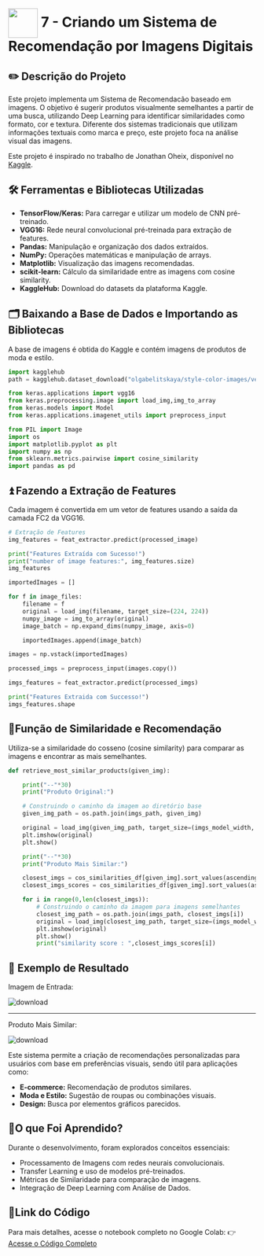 <h1>
     <img align="center" width="60px" src="https://assets.dio.me/XqKdJ5zZzKVprVyOjLhnBxBv6c-jkBJ1vkljh4-809k/f:webp/h:77/q:80/w:77/L2xhYl9wcm9qZWN0cy9iYWRnZXMvNDU5NzQ5MGUtM2ZlYS00YjNjLWIyMWYtMWZlNzhjMmNiYTk4LnBuZw">
    <span>7 - Criando um Sistema de Recomendação por Imagens Digitais</span>
</h1>

## ✏️ Descrição do Projeto 
Este projeto implementa um Sistema de Recomendacão baseado em imagens. O objetivo é sugerir produtos visualmente semelhantes a partir de uma busca, utilizando Deep Learning para identificar similaridades como formato, cor e textura. Diferente dos sistemas tradicionais que utilizam informações textuais como marca e preço, este projeto foca na análise visual das imagens.

Este projeto é inspirado no trabalho de Jonathan Oheix, disponível no [Kaggle](https://www.kaggle.com/code/jonathanoheix/product-recommendation-based-on-visual-similarity/notebook).

## 🛠️ Ferramentas e Bibliotecas Utilizadas
- **TensorFlow/Keras:** Para carregar e utilizar um modelo de CNN pré-treinado.
- **VGG16:** Rede neural convolucional pré-treinada para extração de features.
- **Pandas:** Manipulação e organização dos dados extraídos.
- **NumPy:** Operações matemáticas e manipulação de arrays.
- **Matplotlib:** Visualização das imagens recomendadas.
- **scikit-learn:** Cálculo da similaridade entre as imagens com cosine similarity.
- **KaggleHub:** Download do datasets da plataforma Kaggle.

## 🗂 Baixando a Base de Dados e Importando as Bibliotecas
A base de imagens é obtida do Kaggle e contém imagens de produtos de moda e estilo.

```python
import kagglehub
path = kagglehub.dataset_download("olgabelitskaya/style-color-images/versions/7")
```
```python
from keras.applications import vgg16
from keras.preprocessing.image import load_img,img_to_array
from keras.models import Model
from keras.applications.imagenet_utils import preprocess_input

from PIL import Image
import os
import matplotlib.pyplot as plt
import numpy as np
from sklearn.metrics.pairwise import cosine_similarity
import pandas as pd
```

## ⏫ Fazendo a Extração de Features 
Cada imagem é convertida em um vetor de features usando a saída da camada FC2 da VGG16.
```python
# Extração de Features
img_features = feat_extractor.predict(processed_image)

print("Features Extraída com Sucesso!")
print("number of image features:", img_features.size)
img_features
```
```python
importedImages = []

for f in image_files:
    filename = f
    original = load_img(filename, target_size=(224, 224))
    numpy_image = img_to_array(original)
    image_batch = np.expand_dims(numpy_image, axis=0)

    importedImages.append(image_batch)

images = np.vstack(importedImages)

processed_imgs = preprocess_input(images.copy())
```
```python
imgs_features = feat_extractor.predict(processed_imgs)

print("Features Extraida com Successo!")
imgs_features.shape
```
## 🤲Função de Similaridade e Recomendação
Utiliza-se a similaridade do cosseno (cosine similarity) para comparar as imagens e encontrar as mais semelhantes.
```python
def retrieve_most_similar_products(given_img):

    print("--"*30)
    print("Produto Original:")

    # Construindo o caminho da imagem ao diretório base
    given_img_path = os.path.join(imgs_path, given_img)

    original = load_img(given_img_path, target_size=(imgs_model_width, imgs_model_height))
    plt.imshow(original)
    plt.show()

    print("--"*30)
    print("Produto Mais Similar:")

    closest_imgs = cos_similarities_df[given_img].sort_values(ascending=False)[1:nb_closest_images+1].index
    closest_imgs_scores = cos_similarities_df[given_img].sort_values(ascending=False)[1:nb_closest_images+1]

    for i in range(0,len(closest_imgs)):
        # Construindo o caminho da imagem para imagens semelhantes
        closest_img_path = os.path.join(imgs_path, closest_imgs[i])
        original = load_img(closest_img_path, target_size=(imgs_model_width, imgs_model_height))
        plt.imshow(original)
        plt.show()
        print("similarity score : ",closest_imgs_scores[i])
```
## 📸 Exemplo de Resultado
Imagem de Entrada: 

![download](https://github.com/user-attachments/assets/8b34eb2a-39b4-40c4-9fe8-b77e3c11dde3)

------------------------------------------------------------
Produto Mais Similar:

![download](https://github.com/user-attachments/assets/50eda8b3-9604-4c04-b435-c24d0ad3c9ef)

Este sistema permite a criação de recomendações personalizadas para usuários com base em preferências visuais, sendo útil para aplicações como:

- **E-commerce:** Recomendação de produtos similares.
- **Moda e Estilo:** Sugestão de roupas ou combinações visuais.
- **Design:** Busca por elementos gráficos parecidos.

## 🧠O que Foi Aprendido?

Durante o desenvolvimento, foram explorados conceitos essenciais:

- Processamento de Imagens com redes neurais convolucionais.
- Transfer Learning e uso de modelos pré-treinados.
- Métricas de Similaridade para comparação de imagens.
- Integração de Deep Learning com Análise de Dados.

## 🔗Link do Código

Para mais detalhes, acesse o notebook completo no Google Colab:
👉 [Acesse o Código Completo](https://github.com/FernandaMancini/Formacao-Machine-Learning-Specialist/blob/main/Projetos/7-Recomendacao_imagens/Sistema_de_recomendacao_por_imagens.ipynb)
